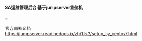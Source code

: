 #### SA运维管理后台 基于jumpserver堡垒机
=

官方部署文档  
https://jumpserver.readthedocs.io/zh/1.5.2/setup_by_centos7.html

